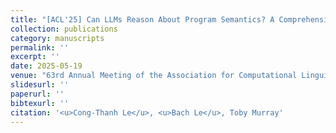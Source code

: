 ```yaml
---
title: "[ACL'25] Can LLMs Reason About Program Semantics? A Comprehensive Evaluation of LLMs on Formal Specification Inference."
collection: publications
category: manuscripts
permalink: ''
excerpt: ''
date: 2025-05-19
venue: "63rd Annual Meeting of the Association for Computational Linguistics (ACL), Main Research Track, 2025"
slidesurl: ''
paperurl: ''
bibtexurl: ''
citation: '<u>Cong-Thanh Le</u>, <u>Bach Le</u>, Toby Murray'
---
```

